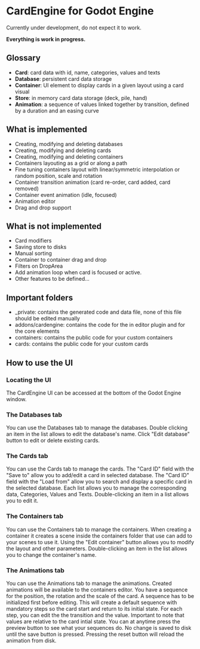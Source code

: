 CardEngine for Godot Engine
==========

Currently under development, do not expect it to work.

**Everything is work in progress.**


## Glossary

* **Card**: card data with id, name, categories, values and texts
* **Database**: persistent card data storage
* **Container**: UI element to display cards in a given layout using a card visual 
* **Store**: in memory card data storage (deck, pile, hand)
* **Animation**: a sequence of values linked together by transition, defined by a duration and an easing curve


## What is implemented

* Creating, modifying and deleting databases
* Creating, modifying and deleting cards
* Creating, modifying and deleting containers
* Containers layouting as a grid or along a path
* Fine tuning containers layout with linear/symmetric interpolation or random position, scale and rotation
* Container transition animation (card re-order, card added, card removed)
* Container event animation (idle, focused)
* Animation editor
* Drag and drop support


## What is not implemented

* Card modifiers
* Saving store to disks
* Manual sorting
* Container to container drag and drop
* Filters on DropArea
* Add animation loop when card is focused or active.
* Other features to be defined...


## Important folders

* _private: contains the generated code and data file, none of this file should be edited manually
* addons/cardengine: contains the code for the in editor plugin and for the core elements
* containers: contains the public code for your custom containers
* cards: contains the public code for your custom cards


## How to use the UI

### Locating the UI

The CardEngine UI can be accessed at the bottom of the Godot Engine window.


### The Databases tab

You can use the Databases tab to manage the databases. Double clicking an item in the list allows to edit the database's name. Click "Edit database" button to edit or delete existing cards.


### The Cards tab

You can use the Cards tab to manage the cards. The "Card ID" field with the "Save to" allow you to add/edit a card in selected database. The "Card ID" field with the "Load from" allow you to search and display a specific card in the selected database. Each list allows you to manage the corresponding data, Categories, Values and Texts. Double-clicking an item in a list allows you to edit it.


### The Containers tab

You can use the Containers tab to manage the containers. When creating a container it creates a scene inside the containers folder that use can add to your scenes to use it. Using the "Edit container" button allows you to modify the layout and other parameters. Double-clicking an item in the list allows you to change the container's name.

### The Animations tab

You can use the Animations tab to manage the animations. Created animations will be available to the containers editor. You have a sequence for the position, the rotation and the scale of the card. A sequence has to be initialized first before editing. This will create a default sequence with mandatory steps so the card start and return to its initial state. For each step, you can edit the the transition and the value. Important to note that values are relative to the card intial state. You can at anytime press the preview button to see what your sequences do. No change is saved to disk until the save button is pressed. Pressing the reset button will reload the animation from disk.
